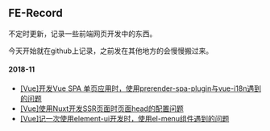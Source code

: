 ## FE-Record
不定时更新，记录一些前端网页开发中的东西。 

今天开始就在github上记录，之前发在其他地方的会慢慢搬过来。 

#### 2018-11
- [[Vue]开发Vue SPA 单页应用时，使用prerender-spa-plugin与vue-i18n遇到的问题](./2018-11/prerender-spa-plugin与vue-i18n.md)
- [[Vue]使用Nuxt开发SSR页面时页面head的配置问题](./2018-11/nuxt-head.md)
- [[Vue]记一次使用element-ui开发时，使用el-menu组件遇到的问题](./2018-11/el-menu-bug.md)


